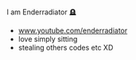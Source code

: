 I am Enderradiator 🪦
- www.youtube.com/enderradiator
- love simply sitting
- stealing others codes etc XD
